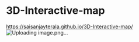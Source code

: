 # 3D-Interactive-map
https://saisanjayterala.github.io/3D-Interactive-map/
![Uploading image.png…]()
